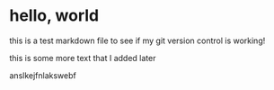 # hello, world

this is a test markdown file to see if my git version control is working!

this is some more text that I added later

anslkejfnlakswebf